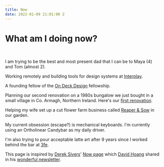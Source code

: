 ```yaml
---
title: Now
date: 2022-01-09 21:01:00 Z
---
```


# What am I doing now?

&nbsp;

I am trying to be the best and most present dad that I can be to Maya (4) and Tom (almost 2).

Working remotely and building tools for design systems at [Interplay](http://interplayapp.com).

A founding fellow of the [On Deck Design](https://www.beondeck.com/design) fellowship.

Planning our second renovation on a 1980s bungalow we just bought in a small village in Co. Armagh, Northern Ireland. Here's our [first renovation](https://www.instagram.com/guinearow/).

Helping my wife set up a cut flower farm business called [Reaper & Sow](https://www.instagram.com/reaperandsow/) in our garden.

My current obsession (escape?) is mechanical keyboards. I'm currently using an Ortholinear Candybar as my daily driver.

I'm also trying to pour acceptable latte art after 9 years since I worked behind the bar at [3fe](http://3fe.com).

This page is inspired by [Derek Sivers](https://sive.rs)' [Now page](https://nownownow.com) which [David Hoang](http://davidhoang.com) shared in his [wonderful newsletter](https://davidhoang.substack.com).